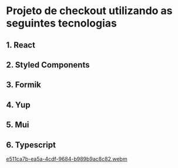 # Projeto de checkout utilizando as seguintes tecnologias
  ## 1. React
  ## 2. Styled Components
  ## 3. Formik
  ## 4. Yup
  ## 5. Mui
  ## 6. Typescript

[e511ca7b-ea5a-4cdf-9684-b989b9ac8c82.webm](https://user-images.githubusercontent.com/99933188/203608625-960e9ace-e173-4da4-90f3-05ae3d7cef00.webm)
